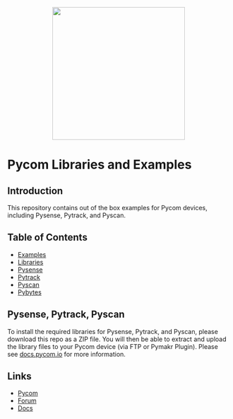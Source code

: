 <p align="center"><img src ="https://github.com/pycom/pycom-libraries/blob/master/img/logo.png" width="300"></p>

# Pycom Libraries and Examples

## Introduction
This repository contains out of the box examples for Pycom devices, including Pysense, Pytrack, and Pyscan.

## Table of Contents
* [Examples](/examples)
* [Libraries](/lib)
* [Pysense](/pysense)
* [Pytrack](/pytrack)
* [Pyscan](/pyscan)
* [Pybytes](/pybytes)

## Pysense, Pytrack, Pyscan

To install the required libraries for Pysense, Pytrack, and Pyscan, please download this repo as a ZIP file. You will then be able to extract and upload the library files to your Pycom device (via FTP or Pymakr Plugin). Please see [docs.pycom.io](https://docs.pycom.io) for more information.

## Links
* [Pycom](https://pycom.io)
* [Forum](https://forum.pycom.io)
* [Docs](https://docs.pycom.io)
